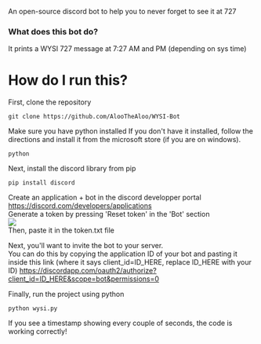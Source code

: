 An open-source discord bot to help you to never forget to see it at 727

### What does this bot do?
It prints a WYSI 727 message at 7:27 AM and PM (depending on sys time)


# How do I run this?
First, clone the repository
```
git clone https://github.com/AlooTheAloo/WYSI-Bot
```
Make sure you have python installed
If you don't have it installed, follow the directions and install it from the microsoft store (if you are on windows).
```
python
```
Next, install the discord library from pip
```
pip install discord
```
Create an application + bot in the discord developper portal  
https://discord.com/developers/applications  
Generate a token by pressing 'Reset token' in the 'Bot' section  
<img src="https://cdn.discordapp.com/attachments/453287916584566808/982374973417091173/unknown.png">  
Then, paste it in the token.txt file  

Next, you'll want to invite the bot to your server.  
You can do this by copying the application ID of your bot and pasting it inside this link 
(where it says client_id=ID_HERE, replace ID_HERE with your ID)
https://discordapp.com/oauth2/authorize?client_id=ID_HERE&scope=bot&permissions=0

Finally, run the project using python
```
python wysi.py
```

If you see a timestamp showing every couple of seconds, the code is working correctly!
